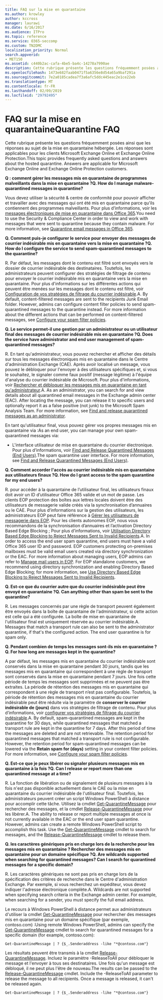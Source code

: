 ```yaml
---
title: FAQ sur la mise en quarantaine
ms.author: krowley
author: kccross
manager: laurawi
ms.date: 6/16/2017
ms.audience: ITPro
ms.topic: reference
ms.service: O365-seccomp
ms.custom: TN2DMC
localization_priority: Normal
search.appverid:
- MET150
ms.assetid: c440b2ac-cafa-4be5-ba4c-14278a7990ae
description: Cette rubrique présente les questions fréquemment posées ainsi que les réponses au sujet de la mise en quarantaine hébergée.
ms.openlocfilehash: 1473e682faab0471f5a6356e8d54a65a9baf291a
ms.sourcegitcommit: 7e2a0185cadea7f3a6afc5ddc445eac2e1ce22eb
ms.translationtype: MT
ms.contentlocale: fr-FR
ms.lasthandoff: 02/09/2019
ms.locfileid: "29792495"
---
```

# <a name="quarantine-faq"></a><span data-ttu-id="7155a-103">FAQ sur la mise en quarantaine</span><span class="sxs-lookup"><span data-stu-id="7155a-103">Quarantine FAQ</span></span>

<span data-ttu-id="7155a-p101">Cette rubrique présente les questions fréquemment posées ainsi que les réponses au sujet de la mise en quarantaine hébergée. Les réponses sont applicables pour les clients Microsoft Exchange Online et Exchange Online Protection.</span><span class="sxs-lookup"><span data-stu-id="7155a-p101">This topic provides frequently asked questions and answers about the hosted quarantine. Answers are applicable for Microsoft Exchange Online and Exchange Online Protection customers.</span></span>
  
 <span data-ttu-id="7155a-106">**Q : comment gérer les messages mis en quarantaine de programmes malveillants dans la mise en quarantaine ?**</span><span class="sxs-lookup"><span data-stu-id="7155a-106">**Q. How do I manage malware-quarantined messages in quarantine?**</span></span>
  
<span data-ttu-id="7155a-p102">Vous devez utiliser la sécurité &amp; centre de conformité pour pouvoir afficher et travailler avec des messages qui ont été mis en quarantaine parce qu’ils contiennent des programmes malveillants. Pour plus d’informations, voir les [messages électroniques de mise en quarantaine dans Office 365](https://support.office.com/article/Quarantine-email-messages-in-Office-365-4c234874-015e-4768-8495-98fcccfc639b).</span><span class="sxs-lookup"><span data-stu-id="7155a-p102">You need to use the Security &amp; Compliance Center in order to view and work with messages that were sent to quarantine because they contain malware. For more information, see [Quarantine email messages in Office 365](https://support.office.com/article/Quarantine-email-messages-in-Office-365-4c234874-015e-4768-8495-98fcccfc639b).</span></span>
  
 <span data-ttu-id="7155a-109">**Q. Comment puis-je configurer le service pour envoyer des messages de courrier indésirable mis en quarantaine vers la mise en quarantaine ?**</span><span class="sxs-lookup"><span data-stu-id="7155a-109">**Q. How do I configure the service to send spam-quarantined messages to the quarantine?**</span></span>
  
<span data-ttu-id="7155a-p103">R. Par défaut, les messages dont le contenu est filtré sont envoyés vers le dossier de courrier indésirable des destinataires. Toutefois, les administrateurs peuvent configurer des stratégies de filtrage de contenu pour envoyer le courrier indésirable mis en quarantaine vers la mise en quarantaine. Pour plus d'informations sur les différentes actions qui peuvent être menées sur les messages dont le contenu est filtré, voir [Configuration de vos stratégies de filtrage du courrier indésirable](configure-your-spam-filter-policies.md).</span><span class="sxs-lookup"><span data-stu-id="7155a-p103">A. By default, content-filtered messages are sent to the recipients Junk Email folder. However, admins can configure content filter policies to send spam-quarantined messages to the quarantine instead. For more information about the different actions that can be performed on content-filtered messages, see [Configure your spam filter policies](configure-your-spam-filter-policies.md).</span></span>
  
 <span data-ttu-id="7155a-114">**Q. Le service permet-il une gestion par un administrateur ou un utilisateur final des messages de courrier indésirable mis en quarantaine ?**</span><span class="sxs-lookup"><span data-stu-id="7155a-114">**Q. Does the service have administrator and end user management of spam-quarantined messages?**</span></span>
  
<span data-ttu-id="7155a-p104">R. En tant qu'administrateur, vous pouvez rechercher et afficher des détails sur tous les messages électroniques mis en quarantaine dans le Centre d'administration Exchange (CAE). Après avoir localisé un message, vous pouvez le débloquer pour l'envoyer à des utilisateurs spécifiques et, si vous le souhaitez, le signaler comme faux positif (message légitime) à l'équipe d'analyse du courrier indésirable de Microsoft. Pour plus d'informations, voir [Rechercher et débloquer les messages mis en quarantaine en tant qu'administrateur](find-and-release-quarantined-messages-as-an-administrator.md).</span><span class="sxs-lookup"><span data-stu-id="7155a-p104">A. As an administrator, you can search for and view details about all quarantined email messages in the Exchange admin center (EAC). After locating the message, you can release it to specific users and optionally report it as a false positive (not junk) to the Microsoft Spam Analysis Team. For more information, see [Find and release quarantined messages as an administrator](find-and-release-quarantined-messages-as-an-administrator.md).</span></span>
  
<span data-ttu-id="7155a-119">En tant qu'utilisateur final, vous pouvez gérer vos propres messages mis en quarantaine via :</span><span class="sxs-lookup"><span data-stu-id="7155a-119">As an end user, you can manage your own spam-quarantined messages via:</span></span> 
  
- <span data-ttu-id="7155a-p105">L'interface utilisateur de mise en quarantaine du courrier électronique. Pour plus d’informations, voir [Find and Release Quarantined Messages (End Users)](http://technet.microsoft.com/library/e439b560-827a-4807-abd3-6b861c1ff786.aspx).</span><span class="sxs-lookup"><span data-stu-id="7155a-p105">The spam quarantine user interface. For more information, see [Find and Release Quarantined Messages (End Users)](http://technet.microsoft.com/library/e439b560-827a-4807-abd3-6b861c1ff786.aspx).</span></span>
        
 <span data-ttu-id="7155a-122">**Q. Comment accorder l'accès au courrier indésirable mis en quarantaine aux utilisateurs finaux ?**</span><span class="sxs-lookup"><span data-stu-id="7155a-122">**Q. How do I grant access to the spam quarantine for my end users?**</span></span>
  
<span data-ttu-id="7155a-p106">R. pour accéder à la quarantaine de l’utilisateur final, les utilisateurs finaux doit avoir un ID d’utilisateur Office 365 valide et un mot de passe. Les clients EOP protection des boîtes aux lettres locales doivent être des utilisateurs de messagerie valide créés via la synchronisation d’annuaires ou le CAE. Pour plus d’informations sur la gestion des utilisateurs, les administrateurs EOP peut faire référence à [Gérer les utilisateurs de messagerie dans EOP](eop/manage-mail-users-in-eop.md). Pour les clients autonomes EOP, nous vous recommandons de la synchronisation d’annuaires et l’activation Directory Based Edge Blocking ; Pour plus d’informations, voir [Utilisation Directory Based Edge Blocking to Reject Messages Sent to Invalid Recipients](http://technet.microsoft.com/library/ca7b7416-92ed-40ad-abdb-695be46ea2e4.aspx).</span><span class="sxs-lookup"><span data-stu-id="7155a-p106">A. In order to access the end user spam quarantine, end users must have a valid Office 365 user ID and password. EOP customers protecting on-premises mailboxes must be valid email users created via directory synchronization or the EAC. For more information about managing users, EOP admins can refer to [Manage mail users in EOP](eop/manage-mail-users-in-eop.md). For EOP standalone customers, we recommend using directory synchronization and enabling Directory Based Edge Blocking; for more information, see [Use Directory Based Edge Blocking to Reject Messages Sent to Invalid Recipients](http://technet.microsoft.com/library/ca7b7416-92ed-40ad-abdb-695be46ea2e4.aspx).</span></span>
  
 <span data-ttu-id="7155a-128">**Q. Est-ce que du courrier autre que du courrier indésirable peut être envoyé en quarantaine ?**</span><span class="sxs-lookup"><span data-stu-id="7155a-128">**Q. Can anything other than spam be sent to the quarantine?**</span></span>
  
<span data-ttu-id="7155a-p107">R. Les messages concernés par une règle de transport peuvent également être envoyés dans la boîte de quarantaine de l'administrateur, si cette action est celle qui a été configurée. La boîte de mise en quarantaine de l'utilisateur final est uniquement réservée au courrier indésirable.</span><span class="sxs-lookup"><span data-stu-id="7155a-p107">A. Messages that match a transport rule can also be sent to the administrator quarantine, if that's the configured action. The end user quarantine is for spam only.</span></span>
  
 <span data-ttu-id="7155a-132">**Q. Pendant combien de temps les messages sont-ils mis en quarantaine ?**</span><span class="sxs-lookup"><span data-stu-id="7155a-132">**Q. For how long are messages kept in the quarantine?**</span></span>
  
<span data-ttu-id="7155a-p108">A par défaut, les messages mis en quarantaine du courrier indésirable sont conservés dans la mise en quarantaine pendant 30 jours, tandis que les messages mis en quarantaine qui correspondent à une règle de transport sont conservés dans la mise en quarantaine pendant 7 jours. Une fois cette période de temps les messages sont supprimées et ne peuvent pas être extraites. La période de rétention des messages mis en quarantaine qui correspondent à une règle de transport n’est pas configurable. Toutefois, la période de rétention des messages mis en quarantaine du courrier indésirable peut être réduite via le paramètre de **conserver le courrier indésirable de (jours)** dans vos stratégies de filtrage de contenu. Pour plus d’informations, voir [configurer vos stratégies de filtrage du courrier indésirable](configure-your-spam-filter-policies.md).</span><span class="sxs-lookup"><span data-stu-id="7155a-p108">A. By default, spam-quarantined messages are kept in the quarantine for 30 days, while quarantined messages that matched a transport rule are kept in the quarantine for 7 days. After this period of time the messages are deleted and are not retrievable. The retention period for quarantined messages that matched a transport rule is not configurable. However, the retention period for spam-quarantined messages can be lowered via the **Retain spam for (days)** setting in your content filter policies. For more information, see [Configure your spam filter policies](configure-your-spam-filter-policies.md).</span></span>
  
 <span data-ttu-id="7155a-139">**Q. Est-ce que je peux libérer ou signaler plusieurs messages mis en quarantaine à la fois ?**</span><span class="sxs-lookup"><span data-stu-id="7155a-139">**Q. Can I release or report more than one quarantined message at a time?**</span></span>
  
<span data-ttu-id="7155a-p109">R. La fonction de libération ou de signalement de plusieurs messages à la fois n'est pas disponible actuellement dans le CAE ou la mise en quarantaine du courrier indésirable de l'utilisateur final. Toutefois, les administrateurs peuvent créer un script Windows PowerShell à distance pour accomplir cette tâche. Utilisez la cmdlet [Get-QuarantineMessage](http://technet.microsoft.com/library/88026da1-8dbc-49e7-80e8-112a32773c34.aspx) pour rechercher des messages, et la cmdlet [Release-QuarantineMessage](http://technet.microsoft.com/library/4a3aa05c-238f-46f2-b8dd-b0e3c38eab3e.aspx) pour les libérer.</span><span class="sxs-lookup"><span data-stu-id="7155a-p109">A. The ability to release or report multiple messages at once is not currently available in the EAC or the end user spam quarantine. However, admins can create a remote Windows PowerShell script to accomplish this task. Use the [Get-QuarantineMessage](http://technet.microsoft.com/library/88026da1-8dbc-49e7-80e8-112a32773c34.aspx) cmdlet to search for messages, and the [Release-QuarantineMessage](http://technet.microsoft.com/library/4a3aa05c-238f-46f2-b8dd-b0e3c38eab3e.aspx) cmdlet to release them.</span></span> 
  
 <span data-ttu-id="7155a-144">**Q. les caractères génériques pris en charge lors de la recherche pour les messages mis en quarantaine ? Rechercher des messages mis en quarantaine pour un domaine spécifique ?**</span><span class="sxs-lookup"><span data-stu-id="7155a-144">**Q. Are wildcards supported when searching for quarantined messages? Can I search for quarantined messages for a specific domain?**</span></span>
  
<span data-ttu-id="7155a-p110">R. Les caractères génériques ne sont pas pris en charge lors de la spécification des critères de recherche dans le Centre d'administration Exchange. Par exemple, si vous recherchez un expéditeur, vous devez indiquer l'adresse électronique complète.</span><span class="sxs-lookup"><span data-stu-id="7155a-p110">A. Wildcards are not supported when specifying search criteria in the Exchange admin center. For example, when searching for a sender, you must specify the full email address.</span></span>
  
<span data-ttu-id="7155a-148">Le recours à Windows PowerShell à distance permet aux administrateurs d'utiliser la cmdlet [Get-QuarantineMessage](http://technet.microsoft.com/library/88026da1-8dbc-49e7-80e8-112a32773c34.aspx) pour rechercher des messages mis en quarantaine pour un domaine spécifique (par exemple, contoso.com) :</span><span class="sxs-lookup"><span data-stu-id="7155a-148">Using remote Windows PowerShell, admins can specify the [Get-QuarantineMessage](http://technet.microsoft.com/library/88026da1-8dbc-49e7-80e8-112a32773c34.aspx) cmdlet to search for quarantined messages for a specific domain (for example, contoso.com):</span></span> 
  
```
Get-QuarantineMessage | ? {$_.Senderaddress -like "*@contoso.com"}
```

<span data-ttu-id="7155a-p111">Les résultats peuvent être transmis à la cmdlet [Release-QuarantineMessage](http://technet.microsoft.com/library/4a3aa05c-238f-46f2-b8dd-b0e3c38eab3e.aspx). Incluez le paramètre -ReleaseToAll pour débloquer le message et l'envoyer à tous ses destinataires. Une fois qu'un message est débloqué, il ne peut plus l'être de nouveau.</span><span class="sxs-lookup"><span data-stu-id="7155a-p111">The results can be passed to the [Release-QuarantineMessage](http://technet.microsoft.com/library/4a3aa05c-238f-46f2-b8dd-b0e3c38eab3e.aspx) cmdlet. Include the -ReleaseToAll parameter to release the message to all recipients. Once a message is released, it can't be released again.</span></span> 
  
```
Get-QuarantineMessage | ? {$_.Senderaddress -like "*@contoso.com"}
```


